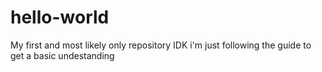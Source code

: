 # hello-world
My first and most likely only repository
IDK i'm just following the guide to get a basic undestanding
